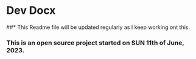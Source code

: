 # Dev Docx 

##* This Readme file will be updated regularly as I keep working ont this.

### This is an open source project started on SUN 11th of June, 2023.
